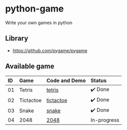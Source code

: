 # python-game

Write your own games in python

## Library

- https://github.com/pygame/pygame

## Available game

| ID  | Game      | Code and Demo             | Status      |
| :-- | :-------- | :------------------------ | :---------- |
| 01  | Tetris    | [tetris](./tetris/)       | ✔️ Done     |
| 02  | Tictactoe | [tictactoe](./tictactoe/) | ✔️ Done     |
| 03  | Snake     | [snake](./snake/)         | ✔️ Done     |
| 04  | 2048      | [2048](./2048/)           | In-progress |
